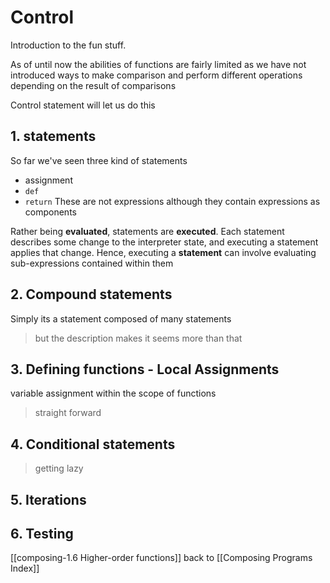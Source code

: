 # Control

Introduction to the fun stuff.

As of until now the abilities of functions are fairly limited as we have not introduced ways to make comparison and perform different operations depending on the result of comparisons

Control statement will let us do this

## 1. statements

So far we've seen three kind of statements 
- assignment
- `def`
- `return`
These are not expressions although they contain expressions as components

Rather being **evaluated**, statements are **executed**.
Each statement describes some change to the interpreter state, and executing a statement applies that change.
Hence, executing a **statement** can involve evaluating sub-expressions contained within them

## 2. Compound statements

Simply its a statement composed of many statements

> but the description makes it seems more than that

## 3. Defining functions - Local Assignments

variable assignment within the scope of functions

> straight forward

## 4. Conditional statements

> getting lazy


## 5. Iterations

## 6. Testing


[[composing-1.6 Higher-order functions]]
back to [[Composing Programs Index]]